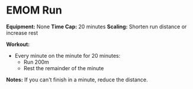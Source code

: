 # EMOM Run

**Equipment:** None
**Time Cap:** 20 minutes
**Scaling:** Shorten run distance or increase rest

**Workout:**
- Every minute on the minute for 20 minutes:
  - Run 200m
  - Rest the remainder of the minute

**Notes:**
If you can't finish in a minute, reduce the distance.
